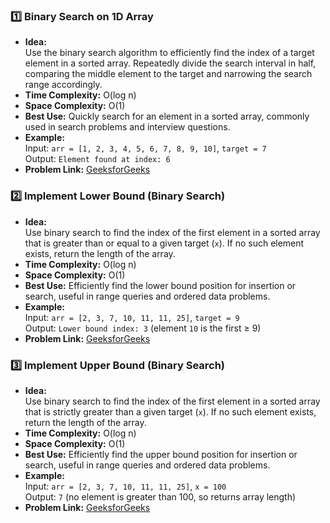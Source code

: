 ### 1️⃣ Binary Search on 1D Array

- **Idea:**  
  Use the binary search algorithm to efficiently find the index of a target element in a sorted array. Repeatedly divide the search interval in half, comparing the middle element to the target and narrowing the search range accordingly.
- **Time Complexity:** O(log n)
- **Space Complexity:** O(1)
- **Best Use:** Quickly search for an element in a sorted array, commonly used in search problems and interview questions.
- **Example:**  
  Input: `arr = [1, 2, 3, 4, 5, 6, 7, 8, 9, 10]`, `target = 7`  
  Output: `Element found at index: 6`
- **Problem Link:** [GeeksforGeeks](https://www.geeksforgeeks.org/binary-search/)
### 2️⃣ Implement Lower Bound (Binary Search)

- **Idea:**  
  Use binary search to find the index of the first element in a sorted array that is greater than or equal to a given target (`x`). If no such element exists, return the length of the array.
- **Time Complexity:** O(log n)
- **Space Complexity:** O(1)
- **Best Use:** Efficiently find the lower bound position for insertion or search, useful in range queries and ordered data problems.
- **Example:**  
  Input: `arr = [2, 3, 7, 10, 11, 11, 25]`, `target = 9`  
  Output: `Lower bound index: 3` (element `10` is the first ≥ 9)
- **Problem Link:** [GeeksforGeeks](https://www.geeksforgeeks.org/lower-bound-in-cpp-stl/)

### 3️⃣ Implement Upper Bound (Binary Search)

- **Idea:**  
  Use binary search to find the index of the first element in a sorted array that is strictly greater than a given target (`x`). If no such element exists, return the length of the array.
- **Time Complexity:** O(log n)
- **Space Complexity:** O(1)
- **Best Use:** Efficiently find the upper bound position for insertion or search, useful in range queries and ordered data problems.
- **Example:**  
  Input: `arr = [2, 3, 7, 10, 11, 11, 25]`, `x = 100`  
  Output: `7` (no element is greater than 100, so returns array length)
- **Problem Link:** [GeeksforGeeks](https://www.geeksforgeeks.org/upper-bound-in-cpp-stl/)
